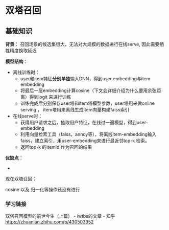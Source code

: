 # 双塔召回



## 基础知识

**背景**： 召回场景的候选集很大，无法对大规模的数据进行在线serve, 因此需要牺牲精度换取延迟 

**模型结构**：

- 离线训练时：
  - user和item特征**分别单独**输入DNN，得到user embedding与item embedding
  - 将最后一层embedding计算cosine（下文会详细介绍为什么要用余弦距离）得到logit 来进行训练
  -  训练完成后分别保存user塔和item塔模型参数，user塔用来做online serving ， item塔用来离线生成item向量构建faiss索引
- 在线serve时： 
  - 获得用户请求之后，抽取用户特征，在线过一遍模型，得到user-embedding 
  - 利用向量检索工具（faiss，annoy等），将离线item-embedding输入faiss，建立索引，用user-embedding来进行最近邻top-k 检索。
  - 返回top-k 的itemid 作为召回的结果



**优缺点**： 

- 





现在双塔召回： 

cosine 以及 归一化等操作还没有进行 



















































### 学习链接

双塔召回模型的前世今生（上篇） - iwtbs的文章 - 知乎 https://zhuanlan.zhihu.com/p/430503952

